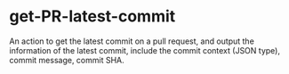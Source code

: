 # get-PR-latest-commit
An action to get the latest commit on a pull request, and output the information of the latest commit, include the commit context (JSON type), commit message, commit SHA.
